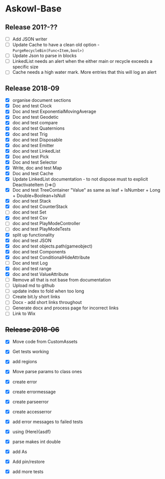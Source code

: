 # Askowl-Base

## Release 201?-??

- [ ] Add JSON writer
- [ ] Update Cache to have a clean old option - `PurgeRecycleBin(Func<Item,bool>)`
- [ ] Update Json to parse in blocks
- [ ] LinkedList needs an alert when the either main or recycle exceeds a specific size
- [ ] Cache needs a high water mark. More entries that this will log an alert

## Release 2018-09

- [x] organise document sections
- [x] Doc and test Clock
- [x] Doc and test ExponentialMovingAverage
- [x] Doc and test Geodetic
- [x] doc and test compare
- [x] doc and test Quaternions
- [x] doc and test Trig
- [x] doc and test Disposable
- [x] doc and test Emitter
- [x] doc and test LinkedList
- [x] Doc and test Pick
- [x] Doc and test Selector
- [x] Write, doc and test Map
- [x] Doc and test Cache
- [x] Update LinkedList documentation - to not dispose must to explicit DeactivateItem ()=>{}
- [x] Doc and test TreeContainer "Value" as same as leaf + IsNumber + Long + Double+Boolean+IsNull
- [x] doc and test Stack
- [x] doc and test CounterStack
- [ ] doc and test Set
- [x] doc and test Csv
- [ ] doc and test PlayModeController
- [ ] doc and test PlayModeTests
- [x] split up functionality
- [x] doc and test JSON
- [x] doc and test objects.path(gameobject)
- [x] doc and test Components
- [x] doc and test ConditionalHideAttribute
- [ ] Doc and test Log
- [x] doc and test range
- [x] doc and test ValueAttribute
- [ ] Remove all that is not base from documentation
- [ ] Upload md to github
- [ ] update index to fold when too long
- [ ] Create bit.ly short links
- [ ] Docx - add short links throughout
- [ ] Generate docx and process page for incorrect links
- [ ] Link to Wix

## ~~Release 2018-06~~

* [x] Move code from CustomAssets
* [x] Get tests working
* [x] add regions
* [x] Move parse params to class ones
* [x] create error
* [x] create errormessage
* [x] create parseerror
* [x] create accesserror
* [x] add error messages to failed tests
* [x] using (Here){asdf}
* [x] parse makes int double
* [x] add As
* [x] Add pin/restore
* [x] add more tests

